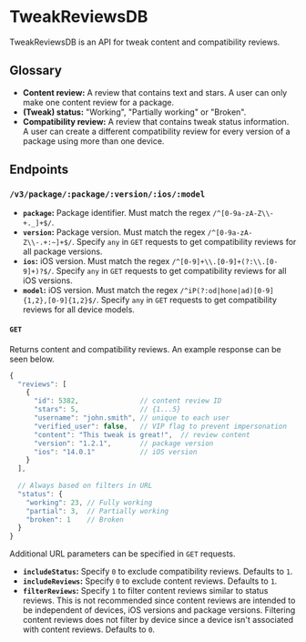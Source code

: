 # TweakReviewsDB

TweakReviewsDB is an API for tweak content and compatibility reviews.

## Glossary

- **Content review:** A review that contains text and stars. A user can only make one content review for a package.
- **(Tweak) status:** "Working", "Partially working" or "Broken".
- **Compatibility review:** A review that contains tweak status information. A user can create a different compatibility review for every version of a package using more than one device.

## Endpoints

### `/v3/package/:package/:version/:ios/:model`

- **`package`:** Package identifier. Must match the regex `/^[0-9a-zA-Z\\-+._]+$/`.
- **`version`:** Package version. Must match the regex `/^[0-9a-zA-Z\\-.+:~]+$/`. Specify `any` in `GET` requests to get compatibility reviews for all package versions.
- **`ios`:** iOS version. Must match the regex `/^[0-9]+\\.[0-9]+(?:\\.[0-9]+)?$/`. Specify `any` in `GET` requests to get compatibility reviews for all iOS versions.
- **`model`:** iOS version. Must match the regex `/^iP(?:od|hone|ad)[0-9]{1,2},[0-9]{1,2}$/`. Specify `any` in `GET` requests to get compatibility reviews for all device models.

#### `GET`

Returns content and compatibility reviews. An example response can be seen below.

```javascript
{
  "reviews": [
    {
      "id": 5382,               // content review ID
      "stars": 5,               // {1...5}
      "username": "john.smith", // unique to each user
      "verified_user": false,   // VIP flag to prevent impersonation
      "content": "This tweak is great!",  // review content
      "version": "1.2.1",       // package version
      "ios": "14.0.1"           // iOS version
    }
  ],
  
  // Always based on filters in URL
  "status": {
    "working": 23, // Fully working
    "partial": 3,  // Partially working
    "broken": 1    // Broken
  }
}
```

Additional URL parameters can be specified in `GET` requests.

- **`includeStatus`:** Specify `0` to exclude compatibility reviews. Defaults to `1`.
- **`includeReviews`:** Specify `0` to exclude content reviews. Defaults to `1`.
- **`filterReviews`:** Specify `1` to filter content reviews similar to status reviews. This is not recommended since content reviews are intended to be independent of devices, iOS versions and package versions. Filtering content reviews does not filter by device since a device isn't associated with content reviews. Defaults to `0`.
